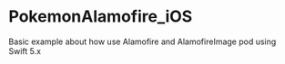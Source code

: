 # PokemonAlamofire_iOS
Basic example about how use Alamofire and AlamofireImage pod using Swift 5.x

